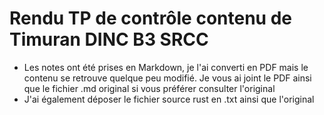 # Rendu TP de contrôle contenu de Timuran DINC B3 SRCC
- Les notes ont été prises en Markdown, je l'ai converti en PDF mais le contenu se retrouve quelque peu modifié. Je vous ai joint le PDF ainsi que le fichier .md original si vous préférer consulter l'original
- J'ai également déposer le fichier source rust en .txt ainsi que l'original
  
